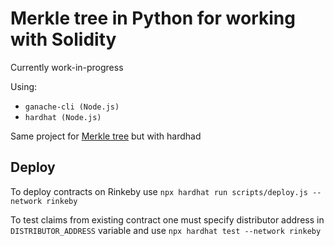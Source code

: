 # Merkle tree in Python for working with Solidity

Currently work-in-progress

Using:
- `ganache-cli (Node.js)`
- `hardhat (Node.js)`

Same project for [Merkle tree](https://github.com/sikvelsigma/Merkle_Tree_Trans) but with hardhad

## Deploy

To deploy contracts on Rinkeby use `npx hardhat run scripts/deploy.js --network rinkeby`

To test claims from existing contract one must specify distributor address in `DISTRIBUTOR_ADDRESS` variable and use `npx hardhat test --network rinkeby`